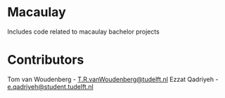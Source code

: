 # Macaulay
 Includes code related to macaulay bachelor projects

# Contributors
Tom van Woudenberg - T.R.vanWoudenberg@tudelft.nl
Ezzat Qadriyeh -  e.qadriyeh@student.tudelft.nl